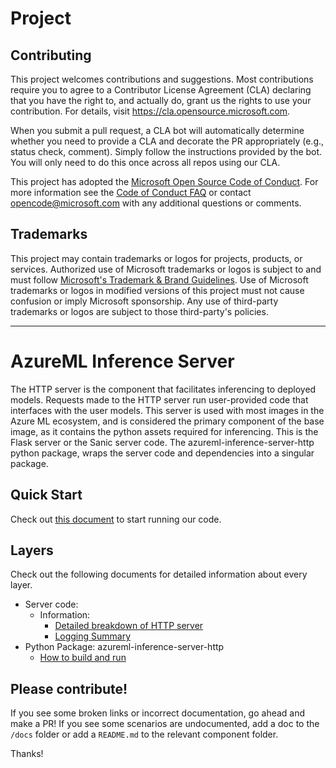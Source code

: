 # Project

## Contributing

This project welcomes contributions and suggestions.  Most contributions require you to agree to a
Contributor License Agreement (CLA) declaring that you have the right to, and actually do, grant us
the rights to use your contribution. For details, visit https://cla.opensource.microsoft.com.

When you submit a pull request, a CLA bot will automatically determine whether you need to provide
a CLA and decorate the PR appropriately (e.g., status check, comment). Simply follow the instructions
provided by the bot. You will only need to do this once across all repos using our CLA.

This project has adopted the [Microsoft Open Source Code of Conduct](https://opensource.microsoft.com/codeofconduct/).
For more information see the [Code of Conduct FAQ](https://opensource.microsoft.com/codeofconduct/faq/) or
contact [opencode@microsoft.com](mailto:opencode@microsoft.com) with any additional questions or comments.

## Trademarks

This project may contain trademarks or logos for projects, products, or services. Authorized use of Microsoft 
trademarks or logos is subject to and must follow 
[Microsoft's Trademark & Brand Guidelines](https://www.microsoft.com/en-us/legal/intellectualproperty/trademarks/usage/general).
Use of Microsoft trademarks or logos in modified versions of this project must not cause confusion or imply Microsoft sponsorship.
Any use of third-party trademarks or logos are subject to those third-party's policies.

----

# AzureML Inference Server

The HTTP server is the component that facilitates inferencing to deployed models. Requests made to the HTTP server run user-provided code that interfaces with the user models.
This server is used with most images in the Azure ML ecosystem, and is considered the primary component of the base image, as it contains the python assets required for inferencing.
This is the Flask server or the Sanic server code. The azureml-inference-server-http python package, wraps the server code and dependencies into a singular package.

## Quick Start

Check out [this document](src\azureml-inference-server-http\CONTRIBUTING.md) to start running our code.

## Layers

Check out the following documents for detailed information about every layer.

- Server code:
  - Information:
    - [Detailed breakdown of HTTP server](docs/AzureMLInferenceServer)
    - [Logging Summary](https://learn.microsoft.com/en-us/azure/machine-learning/how-to-inference-server-http#understanding-logs)
- Python Package: azureml-inference-server-http
  - [How to build and run](src/azureml-inference-server-http/azureml_inference_server_http/CONTRIBUTING.md)


## Please contribute!

If you see some broken links or incorrect documentation, go ahead and make a PR! If you see some scenarios are undocumented, add a doc to the `/docs` folder or add a `README.md` to the relevant component folder.

Thanks!


